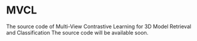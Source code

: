 # MVCL
The source code of Multi-View Contrastive Learning for 3D Model Retrieval and Classification
The source code will be available soon.
